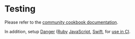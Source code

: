 # Testing

Please refer to the [community cookbook documentation](https://github.com/chef-cookbooks/community_cookbook_documentation/blob/master/TESTING.MD).

In addition, setup [Danger](https://github.com/danger/danger])
([Ruby](https://danger.systems/ruby/])
[JavaScript](https://danger.systems/js/),
[Swift](https://danger.systems/swift/),
for [use in CI](https://danger.systems/guides/getting_started.html).
